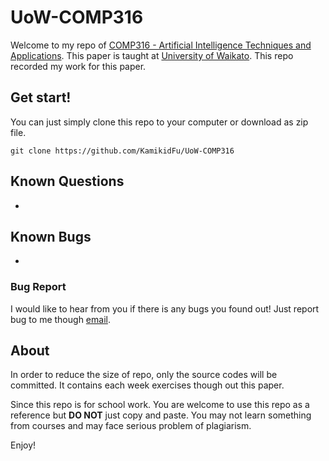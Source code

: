 # UoW-COMP316

Welcome to my repo of [COMP316 - Artificial Intelligence Techniques and Applications](https://paperoutlines.waikato.ac.nz/outline/COMP316-18A%20(HAM)). This paper is taught at [University of Waikato](https://www.waikato.ac.nz/). This repo recorded my work for this paper.



## Get start!

You can just simply clone this repo to your computer or download as zip file.

```shell
git clone https://github.com/KamikidFu/UoW-COMP316
```



## Known Questions

-



## Known Bugs

-

### Bug Report

I would like to hear from you if there is any bugs you found out! Just report bug to me though [email](mailto:kidfu@live.com).



## About

In order to reduce the size of repo, only the source codes will be committed. It contains each week exercises though out this paper.

Since this repo is for school work. You are welcome to use this repo as a reference but **DO NOT** just copy and paste. You may not learn something from courses and may face serious problem of plagiarism.

Enjoy!
